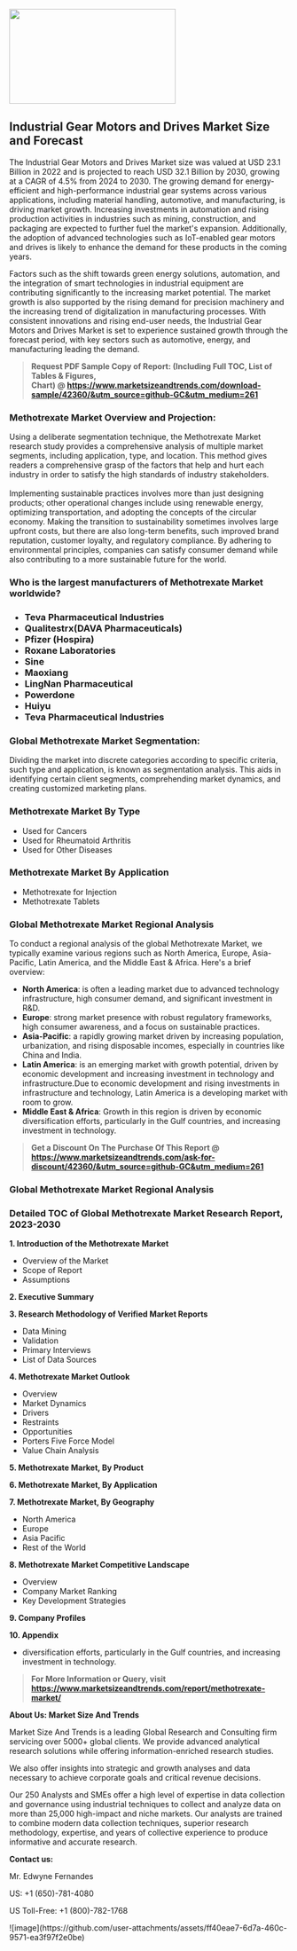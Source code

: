<p><img class="alignnone size-medium wp-image-20088" src="https://ffe5etoiles.com/wp-content/uploads/2024/12/MST1-300x171.png" alt="" width="300" height="171" /></p><h2>Industrial Gear Motors and Drives Market Size and Forecast</h2><p>The Industrial Gear Motors and Drives Market size was valued at USD 23.1 Billion in 2022 and is projected to reach USD 32.1 Billion by 2030, growing at a CAGR of 4.5% from 2024 to 2030. The growing demand for energy-efficient and high-performance industrial gear systems across various applications, including material handling, automotive, and manufacturing, is driving market growth. Increasing investments in automation and rising production activities in industries such as mining, construction, and packaging are expected to further fuel the market's expansion. Additionally, the adoption of advanced technologies such as IoT-enabled gear motors and drives is likely to enhance the demand for these products in the coming years.</p><p>Factors such as the shift towards green energy solutions, automation, and the integration of smart technologies in industrial equipment are contributing significantly to the increasing market potential. The market growth is also supported by the rising demand for precision machinery and the increasing trend of digitalization in manufacturing processes. With consistent innovations and rising end-user needs, the Industrial Gear Motors and Drives Market is set to experience sustained growth through the forecast period, with key sectors such as automotive, energy, and manufacturing leading the demand.</p></p><blockquote id="" class=""><strong>Request PDF Sample Copy of Report: (Including Full TOC, List of Tables &amp; Figures, Chart)&nbsp;@&nbsp;<strong><a href="https://www.marketsizeandtrends.com/download-sample/42360/&utm_source=github-GC&utm_medium=261" target="_blank">https://www.marketsizeandtrends.com/download-sample/42360/&utm_source=github-GC&utm_medium=261</a></strong></strong></blockquote><h3 id="" class="">Methotrexate Market&nbsp;Overview and Projection:</h3><p id="" class="">Using a deliberate segmentation technique, the Methotrexate Market research study provides a comprehensive analysis of multiple market segments, including application, type, and location. This method gives readers a comprehensive grasp of the factors that help and hurt each industry in order to satisfy the high standards of industry stakeholders. <br /> <br />Implementing sustainable practices involves more than just designing products; other operational changes include using renewable energy, optimizing transportation, and adopting the concepts of the circular economy. Making the transition to sustainability sometimes involves large upfront costs, but there are also long-term benefits, such improved brand reputation, customer loyalty, and regulatory compliance. By adhering to environmental principles, companies can satisfy consumer demand while also contributing to a more sustainable future for the world.</p><h3 id="" class="">Who is the largest manufacturers of&nbsp;Methotrexate Market worldwide?</h3><h3 class=""><p><ul><li>Teva Pharmaceutical Industries </li><li> Qualitestrx(DAVA Pharmaceuticals) </li><li> Pfizer (Hospira) </li><li> Roxane Laboratories </li><li> Sine </li><li> Maoxiang </li><li> LingNan Pharmaceutical </li><li> Powerdone </li><li> Huiyu </li><li> Teva Pharmaceutical Industries</li></ul></p></h3><h3 id="" class="">Global&nbsp;Methotrexate Market Segmentation:</h3><p id="" class="">Dividing the market into discrete categories according to specific criteria, such type and application, is known as segmentation analysis. This aids in identifying certain client segments, comprehending market dynamics, and creating customized marketing plans.</p><h3 id="" class="">Methotrexate Market&nbsp;By Type</h3><p><p><ul><li>Used for Cancers </li><li> Used for Rheumatoid Arthritis </li><li> Used for Other Diseases</p></li></ul></p></p><h3 id="" class="">Methotrexate Market&nbsp;By Application</h3><p class=""><p><ul><li>Methotrexate for Injection </li><li> Methotrexate Tablets</li></ul></p></p><h3 id="" class="">Global Methotrexate Market Regional Analysis</h3><p id="" class="">To conduct a regional analysis of the global Methotrexate Market, we typically examine various regions such as North America, Europe, Asia-Pacific, Latin America, and the Middle East &amp; Africa. Here's a brief overview:</p><ul><li><strong>North America</strong>: is often a leading market due to advanced technology infrastructure, high consumer demand, and significant investment in R&amp;D.</li><li><strong>Europe</strong>: strong market presence with robust regulatory frameworks, high consumer awareness, and a focus on sustainable practices.</li><li><strong>Asia-Pacific</strong>: a rapidly growing market driven by increasing population, urbanization, and rising disposable incomes, especially in countries like China and India.</li><li><strong>Latin America</strong>: is an emerging market with growth potential, driven by economic development and increasing investment in technology and infrastructure.Due to economic development and rising investments in infrastructure and technology, Latin America is a developing market with room to grow.</li><li><strong>Middle East &amp; Africa</strong>: Growth in this region is driven by economic diversification efforts, particularly in the Gulf countries, and increasing investment in technology.</li></ul><blockquote id="" class=""><strong>Get a Discount On The Purchase Of This Report @ <strong><a href="https://www.marketsizeandtrends.com/ask-for-discount/42360/&utm_source=github-GC&utm_medium=261" target="_blank">https://www.marketsizeandtrends.com/ask-for-discount/42360/&utm_source=github-GC&utm_medium=261</a></strong></strong></blockquote><h3 id="" class="">Global Methotrexate Market Regional Analysis</h3><h3 id="" class="">Detailed TOC of Global Methotrexate Market Research Report, 2023-2030</h3><p id="" class=""><strong>1. Introduction of the Methotrexate Market</strong></p><ul><li>Overview of the Market</li><li>Scope of Report</li><li>Assumptions</li></ul><p id="" class=""><strong>2. Executive Summary</strong></p><p id="" class=""><strong>3. Research Methodology of Verified Market Reports</strong></p><ul><li>Data Mining</li><li>Validation</li><li>Primary Interviews</li><li>List of Data Sources</li></ul><p id="" class=""><strong>4. Methotrexate Market Outlook</strong></p><ul><li>Overview</li><li>Market Dynamics</li><li>Drivers</li><li>Restraints</li><li>Opportunities</li><li>Porters Five Force Model</li><li>Value Chain Analysis</li></ul><p id="" class=""><strong>5. Methotrexate Market, By Product</strong></p><p id="" class=""><strong>6. Methotrexate Market, By Application</strong></p><p id="" class=""><strong>7. Methotrexate Market, By Geography</strong></p><ul><li>North America</li><li>Europe</li><li>Asia Pacific</li><li>Rest of the World</li></ul><p id="" class=""><strong>8. Methotrexate Market Competitive Landscape</strong></p><ul><li>Overview</li><li>Company Market Ranking</li><li>Key Development Strategies</li></ul><p id="" class=""><strong>9. Company Profiles</strong></p><p id="" class=""><strong>10. Appendix</strong></p><ul><li>diversification efforts, particularly in the Gulf countries, and increasing investment in technology.</li></ul><blockquote id="" class=""><strong>For More Information or Query, visit <strong><strong><a href="https://www.marketsizeandtrends.com/report/methotrexate-market/" target="_blank">https://www.marketsizeandtrends.com/report/methotrexate-market/</a></strong></strong></strong></blockquote><p id="" class=""><strong>About Us: Market Size And Trends</strong></p><p id="" class="">Market Size And Trends is a leading Global Research and Consulting firm servicing over 5000+ global clients. We provide advanced analytical research solutions while offering information-enriched research studies.</p><p id="" class="">We also offer insights into strategic and growth analyses and data necessary to achieve corporate goals and critical revenue decisions.</p><p id="" class="">Our 250 Analysts and SMEs offer a high level of expertise in data collection and governance using industrial techniques to collect and analyze data on more than 25,000 high-impact and niche markets. Our analysts are trained to combine modern data collection techniques, superior research methodology, expertise, and years of collective experience to produce informative and accurate research.</p><p id="" class=""><strong>Contact us:</strong></p><p id="" class="">Mr. Edwyne Fernandes</p><p id="" class="">US: +1 (650)-781-4080</p><p id="" class="">US Toll-Free: +1 (800)-782-1768</p>
![image](https://github.com/user-attachments/assets/ff40eae7-6d7a-460c-9571-ea3f97f2e0be)
